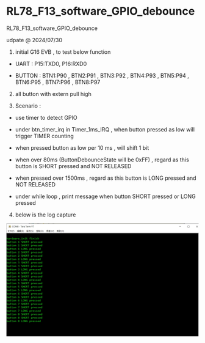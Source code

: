 # RL78_F13_software_GPIO_debounce
 RL78_F13_software_GPIO_debounce

udpate @ 2024/07/30

1. initial G16 EVB , to test below function 

- UART : P15:TXD0, P16:RXD0

- BUTTON : BTN1:P90 , BTN2:P91 , BTN3:P92 , BTN4:P93 , BTN5:P94 , BTN6:P95 , BTN7:P96 , BTN8:P97

2. all button with extern pull high

3. Scenario : 

- use timer to detect GPIO 

- under btn_timer_irq in Timer_1ms_IRQ , when button pressed as low will trigger TIMER counting 

- when pressed button as low per 10 ms , will shift 1 bit 

- when over 80ms (ButtonDebounceState will be 0xFF) , regard as this button is SHORT pressed and NOT RELEASED

- when pressed over 1500ms , regard as this button is LONG pressed and NOT RELEASED

- under while loop , print message when button SHORT pressed or LONG pressed

4. below is the log capture 

![image](https://github.com/released/RL78_F13_software_GPIO_debounce/blob/main/log.jpg)

